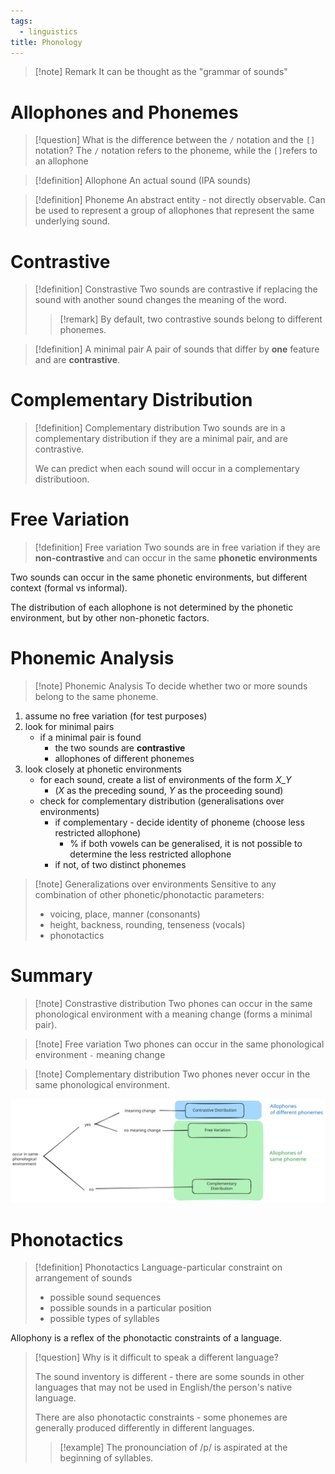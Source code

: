 ```yaml
---
tags:
  - linguistics
title: Phonology
---
```

> [!note] Remark
> It can be thought as the "grammar of sounds"
# Allophones and Phonemes

> [!question] What is the difference between the `/` notation and the `[]` notation?
> The `/` notation refers to the phoneme, while the `[]`refers to an allophone

> [!definition] Allophone
> An actual sound (IPA sounds)

> [!definition] Phoneme
> An abstract entity - not directly observable.
> Can be used to represent a group of allophones that represent the same underlying sound.

# Contrastive

> [!definition] Constrastive
> Two sounds are contrastive if replacing the sound with another sound changes the meaning of the word.
> 
> > [!remark] 
> > By default, two contrastive sounds belong to different phonemes.

> [!definition] A minimal pair
> A pair of sounds that differ by **one** feature and are **contrastive**.
# Complementary Distribution

> [!definition] Complementary distribution
> Two sounds are in a complementary distribution if they are a minimal pair, and are contrastive.
> 
> We can predict when each sound will occur in a complementary distributioon.

# Free Variation

> [!definition] Free variation
> Two sounds are in free variation if they are **non-contrastive** and can occur in the same **phonetic environments**

Two sounds can occur in the same phonetic environments, but different context (formal vs informal).

The distribution of each allophone is not determined by the phonetic environment, but by other non-phonetic factors.

# Phonemic Analysis

> [!note] Phonemic Analysis
> To decide whether two or more sounds belong to the same phoneme.

1. assume no free variation (for test purposes)
2. look for minimal pairs
	- if a minimal pair is found
		- the two sounds are **contrastive**
		- allophones of different phonemes
3. look closely at phonetic environments
	- for each sound, create a list of environments of the form $X\_Y$
		- ($X$ as the preceding sound, $Y$ as the proceeding sound)
	- check for complementary distribution (generalisations over environments)
		- if complementary - decide identity of phoneme (choose less restricted allophone)
			- % if both vowels can be generalised, it is not possible to determine the less restricted allophone
		- if not, of two distinct phonemes

> [!note] Generalizations over environments
> Sensitive to any combination of other phonetic/phonotactic parameters:
> - voicing, place, manner (consonants)
> - height, backness, rounding, tenseness (vocals)
> - phonotactics


# Summary

> [!note] Constrastive distribution
> Two phones can occur in the same phonological environment with a meaning change (forms a minimal pair).

> [!note] Free variation
> Two phones can occur in the same phonological environment 
> `-` meaning change

>  [!note] Complementary distribution
>  Two phones never occur in the same phonological environment.

![Drawing 2024-09-11 11.36.56.excalidraw](media/Drawing%202024-09-11%2011.36.56.excalidraw.svg)
# Phonotactics

> [!definition] Phonotactics
> Language-particular constraint on arrangement of sounds
> - possible sound sequences
> - possible sounds in a particular position
> - possible types of syllables

Allophony is a reflex of the phonotactic constraints of a language.

> [!question] Why is it difficult to speak a different language?
> 
> The sound inventory is different - there are some sounds in other languages that may not be used in English/the person's native language.
> 
> There are also phonotactic constraints - some phonemes are generally produced differently in different languages.
> > [!example] 
> > The pronounciation of /p/ is aspirated at the beginning of syllables.
